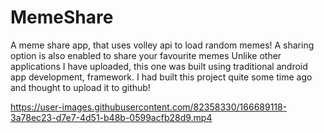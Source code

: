 # MemeShare
A meme share app, that uses volley api to load random memes! A sharing option is also enabled to share your favourite memes
Unlike other applications I have uploaded, this one was built using traditional android app development, framework. I had built this project quite some time ago
and thought to upload it to github!






https://user-images.githubusercontent.com/82358330/166689118-3a78ec23-d7e7-4d51-b48b-0599acfb28d9.mp4

